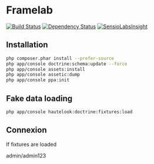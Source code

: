 # Framelab 
[![Build Status](https://travis-ci.org/jdlabails/framelab.svg?branch=master)](https://travis-ci.org/jdlabails/framelab)
[![Dependency Status](https://www.versioneye.com/user/projects/56abcbaf7e03c7003ba40d5c/badge.svg?style=flat)](https://www.versioneye.com/user/projects/56abcbaf7e03c7003ba40d5c)
[![SensioLabsInsight](https://insight.sensiolabs.com/projects/f62308b2-5bf1-46f5-921c-ae6089afeafa/mini.png)](https://insight.sensiolabs.com/projects/f62308b2-5bf1-46f5-921c-ae6089afeafa)

## Installation 

```sh
php composer.phar install --prefer-source
php app/console doctrine:schema:update --force
php app/console assets:install
php app/console assetic:dump
php app/console ppa:init
```

## Fake data loading

```sh
php app/console hautelook:doctrine:fixtures:load
```

## Connexion

If  fixtures are loaded

admin/admin123
